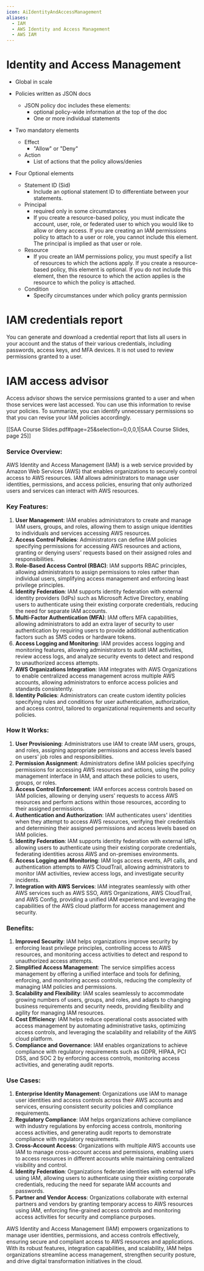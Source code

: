 ```yaml
---
icon: AiIdentityAndAccessManagement
aliases:
  - IAM
  - AWS Identity and Access Management
  - AWS IAM
---
```


# Identity and Access Management

- Global in scale

- Policies written as JSON docs
	- JSON policy doc includes these elements:
		- optional policy-wide information at the top of the doc
		- One or more individual statements
- Two mandatory elements
	- Effect
		- "Allow" or "Deny"
	- Action
		- List of actions that the policy allows/denies
- Four Optional elements
	- Statement ID (Sid)
		- Include an optional statement ID to differentiate between your statements.
	- Principal
		- required only in some circumstances
		- If you create a resource-based policy, you must indicate the account, user, role, or federated user to which you would like to allow or deny access. If you are creating an IAM permissions policy to attach to a user or role, you cannot include this element. The principal is implied as that user or role.
	- Resource
		- If you create an IAM permissions policy, you must specify a list of resources to which the actions apply. If you create a resource-based policy, this element is optional. If you do not include this element, then the resource to which the action applies is the resource to which the policy is attached.
	- Condition
		- Specify circumstances under which policy grants permission

# IAM credentials report
You can generate and download a credential report that lists all users in your account and the status of their various credentials, including passwords, access keys, and MFA devices. It is not used to review permissions granted to a user.

# IAM access advisor
Access advisor shows the service permissions granted to a user and when those services were last accessed. You can use this information to revise your policies. To summarize, you can identify unnecessary permissions so that you can revise your IAM policies accordingly.


[[SAA Course Slides.pdf#page=25&selection=0,0,0,1|SAA Course Slides, page 25]]

### Service Overview:

AWS Identity and Access Management (IAM) is a web service provided by Amazon Web Services (AWS) that enables organizations to securely control access to AWS resources. IAM allows administrators to manage user identities, permissions, and access policies, ensuring that only authorized users and services can interact with AWS resources.

### Key Features:

1. **User Management**: IAM enables administrators to create and manage IAM users, groups, and roles, allowing them to assign unique identities to individuals and services accessing AWS resources.
2. **Access Control Policies**: Administrators can define IAM policies specifying permissions for accessing AWS resources and actions, granting or denying users' requests based on their assigned roles and responsibilities.
3. **Role-Based Access Control (RBAC)**: IAM supports RBAC principles, allowing administrators to assign permissions to roles rather than individual users, simplifying access management and enforcing least privilege principles.
4. **Identity Federation**: IAM supports identity federation with external identity providers (IdPs) such as Microsoft Active Directory, enabling users to authenticate using their existing corporate credentials, reducing the need for separate IAM accounts.
5. **Multi-Factor Authentication (MFA)**: IAM offers MFA capabilities, allowing administrators to add an extra layer of security to user authentication by requiring users to provide additional authentication factors such as SMS codes or hardware tokens.
6. **Access Logging and Monitoring**: IAM provides access logging and monitoring features, allowing administrators to audit IAM activities, review access logs, and analyze security events to detect and respond to unauthorized access attempts.
7. **AWS Organizations Integration**: IAM integrates with AWS Organizations to enable centralized access management across multiple AWS accounts, allowing administrators to enforce access policies and standards consistently.
8. **Identity Policies**: Administrators can create custom identity policies specifying rules and conditions for user authentication, authorization, and access control, tailored to organizational requirements and security policies.

### How It Works:

1. **User Provisioning**: Administrators use IAM to create IAM users, groups, and roles, assigning appropriate permissions and access levels based on users' job roles and responsibilities.
2. **Permission Assignment**: Administrators define IAM policies specifying permissions for accessing AWS resources and actions, using the policy management interface in IAM, and attach these policies to users, groups, or roles.
3. **Access Control Enforcement**: IAM enforces access controls based on IAM policies, allowing or denying users' requests to access AWS resources and perform actions within those resources, according to their assigned permissions.
4. **Authentication and Authorization**: IAM authenticates users' identities when they attempt to access AWS resources, verifying their credentials and determining their assigned permissions and access levels based on IAM policies.
5. **Identity Federation**: IAM supports identity federation with external IdPs, allowing users to authenticate using their existing corporate credentials, federating identities across AWS and on-premises environments.
6. **Access Logging and Monitoring**: IAM logs access events, API calls, and authentication attempts to AWS CloudTrail, allowing administrators to monitor IAM activities, review access logs, and investigate security incidents.
7. **Integration with AWS Services**: IAM integrates seamlessly with other AWS services such as AWS SSO, AWS Organizations, AWS CloudTrail, and AWS Config, providing a unified IAM experience and leveraging the capabilities of the AWS cloud platform for access management and security.

### Benefits:

1. **Improved Security**: IAM helps organizations improve security by enforcing least privilege principles, controlling access to AWS resources, and monitoring access activities to detect and respond to unauthorized access attempts.
2. **Simplified Access Management**: The service simplifies access management by offering a unified interface and tools for defining, enforcing, and monitoring access controls, reducing the complexity of managing IAM policies and permissions.
3. **Scalability and Flexibility**: IAM scales seamlessly to accommodate growing numbers of users, groups, and roles, and adapts to changing business requirements and security needs, providing flexibility and agility for managing IAM resources.
4. **Cost Efficiency**: IAM helps reduce operational costs associated with access management by automating administrative tasks, optimizing access controls, and leveraging the scalability and reliability of the AWS cloud platform.
5. **Compliance and Governance**: IAM enables organizations to achieve compliance with regulatory requirements such as GDPR, HIPAA, PCI DSS, and SOC 2 by enforcing access controls, monitoring access activities, and generating audit reports.

### Use Cases:

1. **Enterprise Identity Management**: Organizations use IAM to manage user identities and access controls across their AWS accounts and services, ensuring consistent security policies and compliance requirements.
2. **Regulatory Compliance**: IAM helps organizations achieve compliance with industry regulations by enforcing access controls, monitoring access activities, and generating audit reports to demonstrate compliance with regulatory requirements.
3. **Cross-Account Access**: Organizations with multiple AWS accounts use IAM to manage cross-account access and permissions, enabling users to access resources in different accounts while maintaining centralized visibility and control.
4. **Identity Federation**: Organizations federate identities with external IdPs using IAM, allowing users to authenticate using their existing corporate credentials, reducing the need for separate IAM accounts and passwords.
5. **Partner and Vendor Access**: Organizations collaborate with external partners and vendors by granting temporary access to AWS resources using IAM, enforcing fine-grained access controls and monitoring access activities for security and compliance purposes.

AWS Identity and Access Management (IAM) empowers organizations to manage user identities, permissions, and access controls effectively, ensuring secure and compliant access to AWS resources and applications. With its robust features, integration capabilities, and scalability, IAM helps organizations streamline access management, strengthen security posture, and drive digital transformation initiatives in the cloud.

